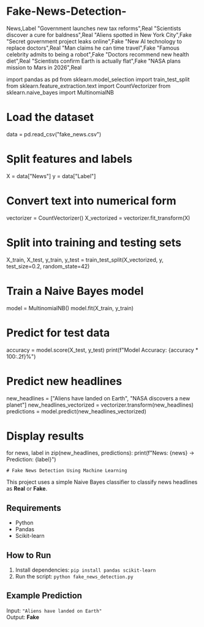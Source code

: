 # Fake-News-Detection-
News,Label
"Government launches new tax reforms",Real
"Scientists discover a cure for baldness",Real
"Aliens spotted in New York City",Fake
"Secret government project leaks online",Fake
"New AI technology to replace doctors",Real
"Man claims he can time travel",Fake
"Famous celebrity admits to being a robot",Fake
"Doctors recommend new health diet",Real
"Scientists confirm Earth is actually flat",Fake
"NASA plans mission to Mars in 2026",Real

import pandas as pd
from sklearn.model_selection import train_test_split
from sklearn.feature_extraction.text import CountVectorizer
from sklearn.naive_bayes import MultinomialNB

# Load the dataset
data = pd.read_csv("fake_news.csv")

# Split features and labels
X = data["News"]
y = data["Label"]

# Convert text into numerical form
vectorizer = CountVectorizer()
X_vectorized = vectorizer.fit_transform(X)

# Split into training and testing sets
X_train, X_test, y_train, y_test = train_test_split(X_vectorized, y, test_size=0.2, random_state=42)

# Train a Naive Bayes model
model = MultinomialNB()
model.fit(X_train, y_train)

# Predict for test data
accuracy = model.score(X_test, y_test)
print(f"Model Accuracy: {accuracy * 100:.2f}%")

# Predict new headlines
new_headlines = ["Aliens have landed on Earth", "NASA discovers a new planet"]
new_headlines_vectorized = vectorizer.transform(new_headlines)
predictions = model.predict(new_headlines_vectorized)

# Display results
for news, label in zip(new_headlines, predictions):
    print(f"News: {news} → Prediction: {label}")

    # Fake News Detection Using Machine Learning

This project uses a simple Naive Bayes classifier to classify news headlines as **Real** or **Fake**.

## Requirements
- Python
- Pandas
- Scikit-learn

## How to Run
1. Install dependencies: `pip install pandas scikit-learn`
2. Run the script: `python fake_news_detection.py`

## Example Prediction
Input: `"Aliens have landed on Earth"`  
Output: **Fake**
